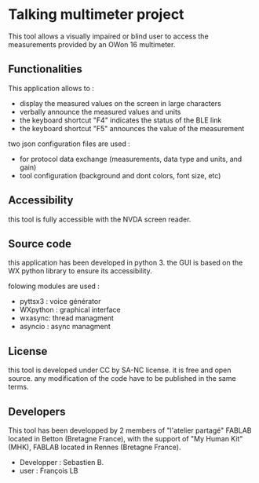 # Talking multimeter project 
This tool allows a visually impaired or blind user to access the measurements provided by an OWon 16 multimeter.

## Functionalities 
This application allows to :
* display the measured values on the screen in large characters
* verbally announce the measured values and units
* the keyboard shortcut "F4" indicates the status of the BLE link
* the keyboard shortcut "F5" announces the value of the measurement

two json configuration files are used :
* for protocol data exchange (measurements, data type and units, and gain)
* tool configuration (background and dont colors, font size, etc) 

## Accessibility 
this tool is fully accessible with the NVDA screen reader.

## Source code 
this application has been developed in python 3. the GUI is based on the WX python library to ensure its accessibility.

folowing modules are used :
* pyttsx3 : voice générator
* WXpython : graphical interface
* wxasync: thread managment 
* asyncio : async managment 

## License 
this tool is developed under CC by SA-NC license. 
it is free and open source.
any modification of the code have to be published in the same terms.
 
## Developers
This tool has been developped by 2 members of "l'atelier partagé" FABLAB located in Betton (Bretagne France), with the support of "My Human Kit" (MHK), FABLAB located in Rennes (Bretagne France).
* Developper : Sebastien B.
* user : François LB

